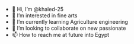 - 👋 Hi, I’m @khaled-25
- 👀 I’m interested in fine arts
- 🌱 I’m currently learning Agriculture engineering
- 💞️ I’m looking to collaborate on new passionate 
- 📫 How to reach me at future into Egypt

<!---
khaled-25/khaled-25 is a ✨ special ✨ repository because its `README.md` (this file) appears on your GitHub profile.
You can click the Preview link to take a look at your changes.
--->
